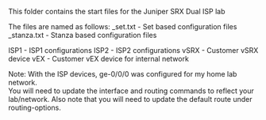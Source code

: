 This folder contains the start files for the Juniper SRX Dual ISP lab

The files are named as follows:
    _set.txt    - Set based configuration files
    _stanza.txt - Stanza based configuration files


ISP1            - ISP1 configurations
ISP2            - ISP2 configurations
vSRX            - Customer vSRX device
vEX             - Customer vEX device for internal network


Note:  With the ISP devices, ge-0/0/0 was configured for my home lab network.  
       You will need to update the interface and routing commands to reflect 
       your lab/network.  Also note that you will need to update the default
       route under routing-options.
